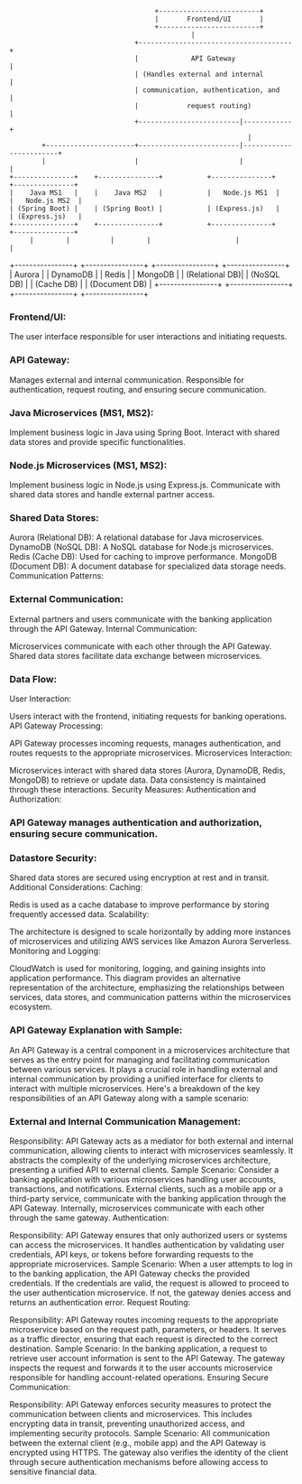                                         +-------------------------+
                                        |       Frontend/UI       |
                                        +-------------------------+
                                                 |
                                   +--------------------------------------+
                                   |             API Gateway               |
                                   | (Handles external and internal       |
                                   | communication, authentication, and   |
                                   |            request routing)          |
                                   +-------------------------|------------+
                                                               |
            +----------------------+-------------------------|------------------------+
            |                      |                         |                        |
    +---------------+    +---------------+           +---------------+    +---------------+
    |    Java MS1   |    |    Java MS2   |           |   Node.js MS1  |    |   Node.js MS2  |
    | (Spring Boot) |    | (Spring Boot) |           | (Express.js)   |    | (Express.js)   |
    +---------------+    +---------------+           +---------------+    +---------------+
         |        |          |        |                     |                   |
  +----------------+ +----------------+             +----------------+ +----------------+
  |    Aurora      | |   DynamoDB     |             |     Redis      | |    MongoDB     |
  | (Relational DB)| | (NoSQL DB)     |             | (Cache DB)     | | (Document DB)  |
  +----------------+ +----------------+             +----------------+ +----------------+



### Frontend/UI:

The user interface responsible for user interactions and initiating requests.

### API Gateway:

Manages external and internal communication.
Responsible for authentication, request routing, and ensuring secure communication.

### Java Microservices (MS1, MS2):

Implement business logic in Java using Spring Boot.
Interact with shared data stores and provide specific functionalities.


### Node.js Microservices (MS1, MS2):

Implement business logic in Node.js using Express.js.
Communicate with shared data stores and handle external partner access.


### Shared Data Stores:

Aurora (Relational DB):
A relational database for Java microservices.
DynamoDB (NoSQL DB):
A NoSQL database for Node.js microservices.
Redis (Cache DB):
Used for caching to improve performance.
MongoDB (Document DB):
A document database for specialized data storage needs.
Communication Patterns:


### External Communication:

External partners and users communicate with the banking application through the API Gateway.
Internal Communication:

Microservices communicate with each other through the API Gateway.
Shared data stores facilitate data exchange between microservices.

### Data Flow:
User Interaction:

Users interact with the frontend, initiating requests for banking operations.
API Gateway Processing:

API Gateway processes incoming requests, manages authentication, and routes requests to the appropriate microservices.
Microservices Interaction:

Microservices interact with shared data stores (Aurora, DynamoDB, Redis, MongoDB) to retrieve or update data.
Data consistency is maintained through these interactions.
Security Measures:
Authentication and Authorization:

### API Gateway manages authentication and authorization, ensuring secure communication.


### Datastore Security:

Shared data stores are secured using encryption at rest and in transit.
Additional Considerations:
Caching:

Redis is used as a cache database to improve performance by storing frequently accessed data.
Scalability:

The architecture is designed to scale horizontally by adding more instances of microservices and utilizing AWS services like Amazon Aurora Serverless.
Monitoring and Logging:

CloudWatch is used for monitoring, logging, and gaining insights into application performance.
This diagram provides an alternative representation of the architecture, emphasizing the relationships between services, data stores, and communication patterns within the microservices ecosystem.



### API Gateway Explanation with Sample:

An API Gateway is a central component in a microservices architecture that serves as the entry point for managing and facilitating communication between various services. It plays a crucial role in handling external and internal communication by providing a unified interface for clients to interact with multiple microservices. Here's a breakdown of the key responsibilities of an API Gateway along with a sample scenario:

### External and Internal Communication Management:

Responsibility: API Gateway acts as a mediator for both external and internal communication, allowing clients to interact with microservices seamlessly. It abstracts the complexity of the underlying microservices architecture, presenting a unified API to external clients.
Sample Scenario: Consider a banking application with various microservices handling user accounts, transactions, and notifications. External clients, such as a mobile app or a third-party service, communicate with the banking application through the API Gateway. Internally, microservices communicate with each other through the same gateway.
Authentication:

Responsibility: API Gateway ensures that only authorized users or systems can access the microservices. It handles authentication by validating user credentials, API keys, or tokens before forwarding requests to the appropriate microservices.
Sample Scenario: When a user attempts to log in to the banking application, the API Gateway checks the provided credentials. If the credentials are valid, the request is allowed to proceed to the user authentication microservice. If not, the gateway denies access and returns an authentication error.
Request Routing:

Responsibility: API Gateway routes incoming requests to the appropriate microservice based on the request path, parameters, or headers. It serves as a traffic director, ensuring that each request is directed to the correct destination.
Sample Scenario: In the banking application, a request to retrieve user account information is sent to the API Gateway. The gateway inspects the request and forwards it to the user accounts microservice responsible for handling account-related operations.
Ensuring Secure Communication:

Responsibility: API Gateway enforces security measures to protect the communication between clients and microservices. This includes encrypting data in transit, preventing unauthorized access, and implementing security protocols.
Sample Scenario: All communication between the external client (e.g., mobile app) and the API Gateway is encrypted using HTTPS. The gateway also verifies the identity of the client through secure authentication mechanisms before allowing access to sensitive financial data.
